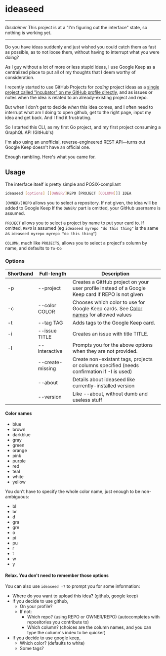 # ideaseed

---

_Disclaimer_ This project is at a "I'm figuring out the interface" state, so nothing is working yet.

---

Do you have ideas suddenly and just wished you could catch them as fast as possible, as to not loose them, without having to interrupt what you were doing?

As I guy without a lot of more or less stupid ideas, I use Google Keep as a centralized place to put all of my thoughts that I deem worthy of consideration.

I recently started to use GitHub Projects for _coding_ project ideas as a [single project called "incubator" on my GitHub profile directly](https://github.com/ewen-lbh?tab=projects), and as issues or notes when the idea is related to an already-existing project and repo.

But when I don't get to decide _when_ this idea comes, and I often need to interrupt what am I doing to open github, get to the right page, input my idea and get back. And I find it frustrating.

So I started this CLI, as my first Go project, and my first project consuming a GraphQL API (GitHub's)

I'm also using an unofficial, reverse-engineered REST API—turns out Google Keep doesn't have an official one.

Enough rambling. Here's what you came for.

## Usage

The interface itself is pretty simple and POSIX-compliant

```bash
ideaseed [options] [[OWNER/]REPO [PROJECT [COLUMN]]] IDEA
```

`[OWNER/]REPO` allows you to select a repository. If not given, the idea will be added to Google Keep
If the `OWNER/` part is omitted, your GitHub username is assumed.

`PROJECT` allows you to select a project by name to put your card to. If omitted, `REPO` is assumed (eg `ideaseed myrepo "do this thing"` is the same as `ideaseed myrepo myrepo "do this thing"`)

`COLUMN`, much like `PROJECTS`, allows you to select a project's column by name, and defaults to `To-Do`

### Options

| Shorthand | Full-length      | Description                                                                                          |
| --------- | ---------------- | ---------------------------------------------------------------------------------------------------- |
| -p        | --project        | Creates a GitHub project on your user profile instead of a Google Keep card if REPO is not given     |
| -c        | --color COLOR    | Chooses which color to use for Google Keep cards. See [Color names](#color-names) for allowed values |
| -t        | --tag TAG        | Adds tags to the Google Keep card.                                                                   |
| -i        | --issue TITLE    | Creates an issue with title TITLE.                                                                   |
| -I        | --interactive    | Prompts you for the above options when they are not provided.                                        |
|           | --create-missing | Create non-existant tags, projects or columns specified (needs confirmation if -I is used)           |
|           | --about          | Details about ideaseed like currently-installed version                                              |
|           | --version        | Like --about, without dumb and useless stuff                                                         |

#### Color names

- blue
- brown
- darkblue
- gray
- green
- orange
- pink
- purple
- red
- teal
- white
- yellow

You don't have to specify the whole color name, just enough to be non-ambiguous:

- bl
- br
- d
- gra
- gre
- o
- pi
- pu
- r
- t
- w
- y

#### Relax. You don't need to remember those options

You can also use `ideaseed -?` to prompt you for some information:

- Where do you want to upload this idea? (github, google keep)
- If you decide to use github,
  - On your profile?
  - If not:
    - Which repo? (using REPO or OWNER/REPO) (autocompletes with repositories you contribute to)
    - Which column? (choices are the column names, and you can type the column's index to be quicker)
- If you decide to use google keep,
  - Which color? (defaults to white)
  - Some tags?
